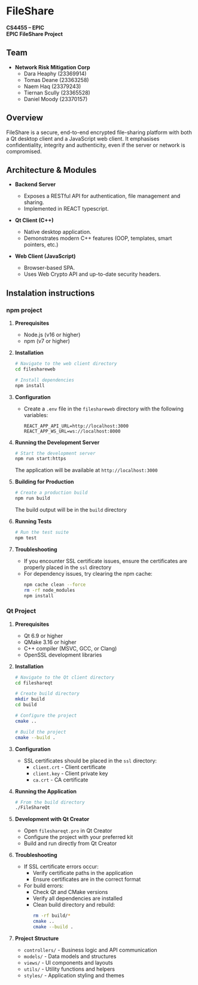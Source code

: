# FileShare

**CS4455 – EPIC**  
**EPIC FileShare Project**


## Team

- **Network Risk Mitigation Corp**  
  - Dara Heaphy (23369914)  
  - Tomas Deane  (23363258)
  - Naem Haq (23379243)  
  - Tiernan Scully (23365528)  
  - Daniel Moody   (23370157)

## Overview

FileShare is a secure, end-to-end encrypted file-sharing platform with both a Qt desktop client and a JavaScript web client. It emphasises confidentiality, integrity and authenticity, even if the server or network is compromised.



## Architecture & Modules

- **Backend Server**  
  - Exposes a RESTful API for authentication, file management and sharing.  
  - Implemented in REACT typescript.

- **Qt Client (C++)**  
  - Native desktop application.  
  - Demonstrates modern C++ features (OOP, templates, smart pointers, etc.)

- **Web Client (JavaScript)**  
  - Browser-based SPA.  
  - Uses Web Crypto API and up-to-date security headers.

## Instalation instructions

### npm project 

1. **Prerequisites**
   - Node.js (v16 or higher)
   - npm (v7 or higher)

2. **Installation**
   ```bash
   # Navigate to the web client directory
   cd fileshareweb

   # Install dependencies
   npm install
   ```

3. **Configuration**
   - Create a `.env` file in the `fileshareweb` directory with the following variables:
     ```
     REACT_APP_API_URL=http://localhost:3000
     REACT_APP_WS_URL=ws://localhost:8000
     ```

4. **Running the Development Server**
   ```bash
   # Start the development server
   npm run start:https
   ```
   The application will be available at `http://localhost:3000`

5. **Building for Production**
   ```bash
   # Create a production build
   npm run build
   ```
   The build output will be in the `build` directory

6. **Running Tests**
   ```bash
   # Run the test suite
   npm test
   ```

7. **Troubleshooting**
   - If you encounter SSL certificate issues, ensure the certificates are properly placed in the `ssl` directory
   - For dependency issues, try clearing the npm cache:
     ```bash
     npm cache clean --force
     rm -rf node_modules
     npm install
     ```

### Qt Project

1. **Prerequisites**
   - Qt 6.9 or higher
   - QMake 3.16 or higher
   - C++ compiler (MSVC, GCC, or Clang)
   - OpenSSL development libraries

2. **Installation**
   ```bash
   # Navigate to the Qt client directory
   cd fileshareqt

   # Create build directory
   mkdir build
   cd build

   # Configure the project
   cmake ..

   # Build the project
   cmake --build .
   ```

3. **Configuration**
   - SSL certificates should be placed in the `ssl` directory:
     - `client.crt` - Client certificate
     - `client.key` - Client private key
     - `ca.crt` - CA certificate

4. **Running the Application**
   ```bash
   # From the build directory
   ./FileShareQt
   ```

5. **Development with Qt Creator**
   - Open `fileshareqt.pro` in Qt Creator
   - Configure the project with your preferred kit
   - Build and run directly from Qt Creator

6. **Troubleshooting**
   - If SSL certificate errors occur:
     - Verify certificate paths in the application
     - Ensure certificates are in the correct format
   - For build errors:
     - Check Qt and CMake versions
     - Verify all dependencies are installed
     - Clean build directory and rebuild:
       ```bash
       rm -rf build/*
       cmake ..
       cmake --build .
       ```

7. **Project Structure**
   - `controllers/` - Business logic and API communication
   - `models/` - Data models and structures
   - `views/` - UI components and layouts
   - `utils/` - Utility functions and helpers
   - `styles/` - Application styling and themes
